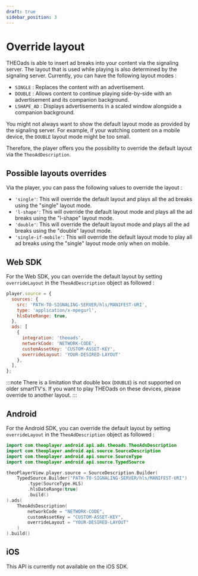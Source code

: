 ```yaml
---
draft: true
sidebar_position: 3
---
```


# Override layout

THEOads is able to insert ad breaks into your content via the signaling server. The layout that is used while playing is 
also determined by the signaling server. Currently, you can have the following layout modes :

* `SINGLE` : Replaces the content with an advertisement.
* `DOUBLE` : Allows content to continue playing side-by-side with an advertisement and its companion background.
* `LSHAPE_AD` : Displays advertisements in a scaled window alongside a companion background.

You might not always want to show the default layout mode as provided by the signaling server. For example, if your watching 
content on a mobile device, the `DOUBLE` layout mode might be too small. 

Therefore, the player offers you the possibility to override the default layout via the `TheoAdDescription`.

## Possible layouts overrides

Via the player, you can pass the following values to override the layout :

 - `'single'`: This will override the default layout and plays all the ad breaks using the "single" layout mode.
 - `'l-shape'`: This will override the default layout mode and plays all the ad breaks using the "l-shape" layout mode.
 - `'double'`: This will override the default layout mode and plays all the ad breaks using the "double" layout mode.
 - `'single-if-mobile'`: This will override the default layout mode to play all ad breaks using the "single" layout mode only when on mobile.

## Web SDK

For the Web SDK, you can override the default layout by setting `overrideLayout` in the `TheoAdDescription` object as followed : 

```javascript
player.source = {
  sources: {
    src: 'PATH-TO-SIGNALING-SERVER/hls/MANIFEST-URI',
    type: 'application/x-mpegurl',
    hlsDateRange: true,
  },
  ads: [
    {
      integration: 'theoads',
      networkCode: 'NETWORK-CODE',
      customAssetKey: 'CUSTOM-ASSET-KEY',
      overrideLayout: 'YOUR-DESIRED-LAYOUT'
    },
  ],
};
```

:::note
 There is a limitation that double box (`DOUBLE`) is not supported on older smartTV's. If you want to play THEOads on these devices, please override to another layout.
:::

## Android

For the Android SDK, you can override the default layout by setting `overrideLayout` in the `TheoAdDescription` object as followed :

```kotlin
import com.theoplayer.android.api.ads.theoads.TheoAdsDescription
import com.theoplayer.android.api.source.SourceDescription
import com.theoplayer.android.api.source.SourceType
import com.theoplayer.android.api.source.TypedSource

theoPlayerView.player.source = SourceDescription.Builder(
    TypedSource.Builder("PATH-TO-SIGNALING-SERVER/hls/MANIFEST-URI")
        .type(SourceType.HLS)
        .hlsDateRange(true)
        .build()
).ads(
    TheoAdsDescription(
        networkCode = "NETWORK-CODE",
        customAssetKey = "CUSTOM-ASSET-KEY",
        overrideLayout = "YOUR-DESIRED-LAYOUT"
    )
).build()
```

## iOS

This API is currently not available on the iOS SDK.
